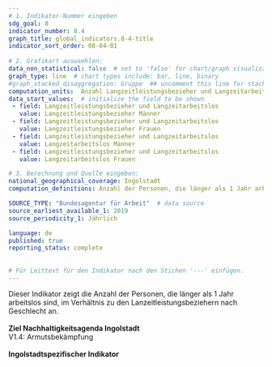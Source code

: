 ```yaml
---
# 1. Indikator-Nummer eingeben 
sdg_goal: 8 
indicator_number: 8.4
graph_title: global_indicators.8-4-title
indicator_sort_order: 08-04-01
 
# 2. Grafikart auswaehlen: 
data_non_statistical: false  # set to 'false' for chart/graph visualization 
graph_type: line  # chart types include: bar, line, binary 
#graph_stacked_disaggregation: Gruppe  ## uncomment this line for stacked bars. eplace 'Geschlecht' with the field of aggregation. 
computation_units:  Anzahl Langzeitleistungsbezieher und Langzeitarbeitslos
data_start_values:  # initialize the field to be shown  
 - field: Langzeitleistungsbezieher und Langzeitarbeitslos 
   value: Langzeitleistungsbezieher Männer 
 - field: Langzeitleistungsbezieher und Langzeitarbeitslos 
   value: Langzeitleistungsbezieher Frauen
 - field: Langzeitleistungsbezieher und Langzeitarbeitslos 
   value: Langzeitarbeitslos Männer
 - field: Langzeitleistungsbezieher und Langzeitarbeitslos 
   value: Langzeitarbeitslos Frauen    

# 3. Berechnung und Quelle eingeben: 
national_geographical_coverage: Ingolstadt 
computation_definitions: Anzahl der Personen, die länger als 1 Jahr arbeitslos sind, im Verhältnis zu den Lanzeitleistungsbeziehern nach Geschlecht

SOURCE_TYPE: "Bundesagentur für Arbeit"  # data source  
source_earliest_available_1: 2019
source_periodicity_1: Jährlich

language: de   
published: true 
reporting_status: complete
 
 
# Für Leittext für den Indikator nach den Stichen '---' einfügen. 
---
```

Dieser Indikator zeigt die Anzahl der Personen, die länger als 1 Jahr arbeitslos sind, im Verhältnis zu den Lanzeitleistungsbeziehern nach Geschlecht an.<br>
<br>
<b>Ziel Nachhaltigkeitsagenda Ingolstadt</b><br>
V1.4: Armutsbekämpfung<br>
<br>
<b>Ingolstadtspezifischer Indikator</b>
